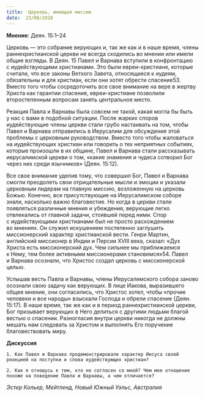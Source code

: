 ```yaml
---
title:  Церковь, имеющая миссию
date:  23/08/2018
---
```


**Мнение**: Деян. 15:1–24

Церковь — это собрание верующих и, так же как и в наше время, члены раннехристианской церкви не всегда сходились во мнении или имели общие взгляды. В Деян. 15 Павел и Варнава вступили в конфронтацию с иудействующими христианами. Это были евреи-христиане, которые считали, что все законы Ветхого Завета, относящиеся к иудеям, обязательны и для христиан, если они хотят обрести спасение53. Вместо того чтобы сосредоточить все свое внимание на вере в жертву Христа как гарантии спасения, евреи-христиане позволили второстепенным вопросам занять центральное место.

Реакция Павла и Варнавы была совсем не такой, какая могла бы быть у нас с вами в подобной ситуации. После жарких споров иудействующие члены церкви стали грубо настаивать на том, чтобы Павел и Варнава отправились в Иерусалим для обсуждения этой проблемы с церковным руководством. Вместо того чтобы жаловаться на иудействующих христиан или говорить о тех неприятных событиях, которые произошли в их общине, Павел и Варнава стали рассказывать иерусалимской церкви о том, «какие знамения и чудеса сотворил Бог через них среди язычников» (Деян. 15:12).

Все свое внимание уделив тому, что совершил Бог, Павел и Варнава смогли преодолеть свои отрицательные мысли и эмоции и указали церковным лидерам на главную миссию, возложенную на церковь Божью. Конечно, все присутствующие на Иерусалимском соборе знали, насколько важно благовестие. Но когда в церкви стали появляться различные мнения и убеждения, верующие легко отвлекались от главной задачи, стоявшей перед ними. Спор с иудействующими христианами был не просто расхождением во мнениях. Он служил искушением постепенно заглушить миссионерский характер христианской вести. Генри Мартин, английский миссионер в Индии и Персии XVIII века, сказал: «Дух Христа есть миссионерский дух. Чем сильнее мы приближаемся к Нему, тем более активными миссионерами становимся»54. Павел и Варнава осознали, что Христос создал церковь с миссионерской целью.

Услышав весть Павла и Варнавы, члены Иерусалимского собора заново осознали свою задачу как верующих. В лице Иакова, выразившего общее мнение, они согласились, что Христос хотел, чтобы «прочие человеки и все народы» взыскали Господа и обрели спасение (Деян. 15:17). В наше время, так же как и в период раннехристианской церкви, Бог призывает верующих в Него делиться с другими людьми благой вестью о спасении. Разногласия внутри церкви никогда не должны мешать нам следовать за Христом и выполнять Его поручение благовествовать миру.

**Дискуссия**

`1.	Как Павел и Варнава продемонстрировали характер Иисуса своей реакцией на поступки и слова иудействующих христиан?`

`2.	Как я отношусь к тем, кто не согласен со мной? Чем мое отношение похоже на поведение Павла и Варнавы, а чем отличается?`

_Эстер Кольер, Мейтленд, Новый Южный Уэльс, Австралия_